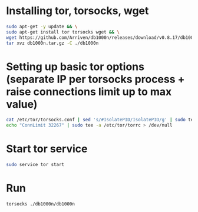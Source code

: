 # Installing tor, torsocks, wget 

```bash
sudo apt-get -y update && \
sudo apt-get install tor torsocks wget && \
wget https://github.com/Arriven/db1000n/releases/download/v0.8.17/db1000n_0.8.17_linux_amd64.tar.gz -O db1000n.tar.gz && \
tar xvz db1000n.tar.gz -C ./db1000n
```

# Setting up basic tor options (separate IP per torsocks process + raise connections limit up to max value)
```bash
cat /etc/tor/torsocks.conf | sed 's/#IsolatePID/IsolatePID/g' | sudo tee /etc/tor/torsocks.conf > /dev/null 
echo "ConnLimit 32267" | sudo tee -a /etc/tor/torrc > /dev/null
```

# Start tor service
```bash
sudo service tor start
```

# Run
```bash
torsocks ./db1000n/db1000n 
```
